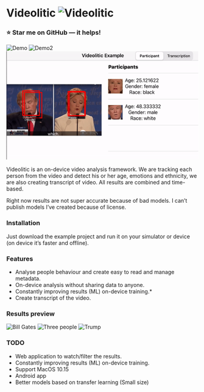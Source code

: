 # Videolitic ![Videolitic](https://i.imgur.com/U0AJziJ.png)

### ⭐️ Star me on GitHub — it helps!

![Demo](https://i.imgur.com/H879dfK.png)
![Demo2](https://i.imgur.com/UCj0g9b.png)
![](demo.gif)

Videolitic is an on-device video analysis framework. We are tracking each person from the video and detect  his or her age, emotions and ethnicity, we are also creating transcript of video.  All results are combined and time-based.

Right now results are not super accurate because of bad models. I can’t publish models I’ve created because of license.

### Installation
Just download the example project and run it on your simulator or device (on device it’s faster and offline). 

### Features
* Analyse people behaviour and create easy to read and manage metadata.
* On-device analysis without sharing data to anyone.
* Constantly improving results (ML) on-device training.*
* Create transcript of the video.

### Results  preview
![Bill Gates](https://i.imgur.com/k8g0VH6.jpg)
![Three people](https://i.imgur.com/nGcnBjP.jpg)
![Trump](https://i.imgur.com/FbHGnj3.png)

### TODO
* Web application to watch/filter the results.
* Constantly improving results (ML) on-device training.
* Support MacOS 10.15
* Android app
* Better models based on transfer learning (Small size)
